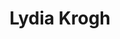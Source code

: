 ---
title: Lydia Krogh
headshot: images/uploads/Lydia_Krogh.jpg
role: Signage
year: Industrial Design & Illustration
major: Senior
webpage: https://lydiakrogh.myportfolio.com
---